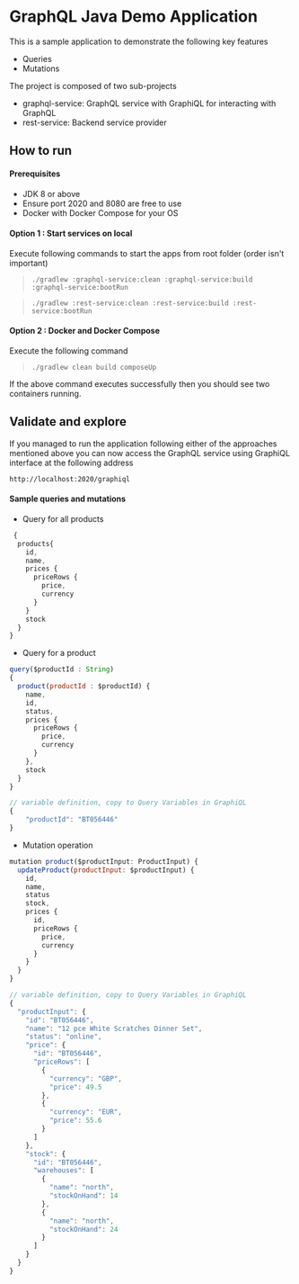 # GraphQL Java Demo Application #
This is a sample application to demonstrate the following key features
- Queries 
- Mutations 

The project is composed of two sub-projects
- graphql-service: GraphQL service with GraphiQL for interacting with GraphQL 
- rest-service: Backend service provider

## How to run ##

#### Prerequisites ####
* JDK 8 or above
* Ensure port 2020 and 8080 are free to use
* Docker with Docker Compose for your OS

#### Option 1 : Start services on local ####
Execute following commands to start the apps from root folder (order isn't important)

> `./gradlew :graphql-service:clean :graphql-service:build :graphql-service:bootRun`

> `./gradlew :rest-service:clean :rest-service:build :rest-service:bootRun`

 
#### Option 2 : Docker and Docker Compose ####

Execute the following command

> `./gradlew clean build composeUp`

If the above command executes successfully then you should see two containers running.


## Validate and explore ##

If you managed to run the application following either of the approaches mentioned above 
you can now access the GraphQL service using GraphiQL interface at the following address

`http://localhost:2020/graphiql` 

#### Sample queries and mutations ####

- Query for all products 

```javascript
 {
  products{
    id,
    name,
    prices {
      priceRows {
        price,
        currency
      }
    }
    stock
  }
}
```

- Query for a product 

```javascript
query($productId : String)
{
  product(productId : $productId) {
    name,
    id,
    status,
    prices {
      priceRows {
        price,
        currency
      }
    },
    stock
  }
}

// variable definition, copy to Query Variables in GraphiQL
{
    "productId": "BT056446"
}
```

- Mutation operation

```javascript
mutation product($productInput: ProductInput) {
  updateProduct(productInput: $productInput) {
    id,
    name,
    status
    stock,
    prices {
      id,
      priceRows {
        price,
        currency
      }
    }
  }
}

// variable definition, copy to Query Variables in GraphiQL
{
  "productInput": {
    "id": "BT056446",
    "name": "12 pce White Scratches Dinner Set",
    "status": "online",
    "price": {
      "id": "BT056446",
      "priceRows": [
        {
          "currency": "GBP",
          "price": 49.5
        },
        {
          "currency": "EUR",
          "price": 55.6
        }
      ]
    },
    "stock": {
      "id": "BT056446",
      "warehouses": [
        {
          "name": "north",
          "stockOnHand": 14
        },
        {
          "name": "north",
          "stockOnHand": 24
        }
      ]
    }
  }
}
```